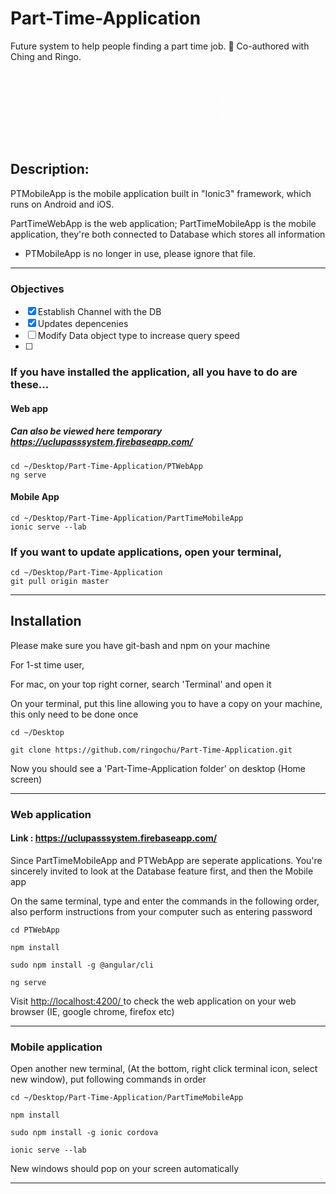 # Part-Time-Application
Future system to help people finding a part time job. :shit: Co-authored with Ching and Ringo.

<div style="color:white;">

<pre style="color:none;"> <code>
______           _      _   _                   _____       
| ___ \         | |    | | (_)                 |  __ \      
| |_/ /__ _ _ __| |_   | |_ _ _ __ ___   ___   | |  \/ ___  
|  __// _` | '__| __|  | __| | '_ ` _ \ / _ \  | | __ / _ \ 
| |  | (_| | |  | |_   | |_| | | | | | |  __/  | |_\ \ (_) |
\_|   \__,_|_|   \__|   \__|_|_| |_| |_|\___|   \____/\___/ 
</code> </pre>

</div>

## Description:

PTMobileApp is the mobile application built in "Ionic3" framework, which runs on Android and iOS.<br>

PartTimeWebApp is the web application; PartTimeMobileApp is the mobile application, they're both connected to Database which stores all information
<br>

* PTMobileApp is no longer in use, please ignore that file.

<hr>

### Objectives
- [x] Establish Channel with the DB
- [x] Updates depencenies 
- [ ]  Modify Data object type to increase query speed
- [ ] 
### If you have installed the application, all you have to do are these...
 
 #### Web app 
 
 ##### Can also be viewed here temporary https://uclupasssystem.firebaseapp.com/
``` Put the following lines on your terminal 
cd ~/Desktop/Part-Time-Application/PTWebApp
ng serve
```
  #### Mobile App
  ```
  cd ~/Desktop/Part-Time-Application/PartTimeMobileApp
  ionic serve --lab
  ```
  
### If you want to update applications, open your terminal, 
  ```
  cd ~/Desktop/Part-Time-Application
  git pull origin master
  ```
<hr>

## Installation 

Please make sure you have git-bash and npm on your machine
<br>

For 1-st time user,

For mac, on your top right corner, search 'Terminal' and open it

On your terminal, put this line allowing you to have a copy on your machine, this only need to be done once

```
cd ~/Desktop
```
```
git clone https://github.com/ringochu/Part-Time-Application.git
```

Now you should see a 'Part-Time-Application folder' on desktop (Home screen)
<hr>


### Web application 

#### Link : <a href="https://uclupasssystem.firebaseapp.com/">https://uclupasssystem.firebaseapp.com/</a>

Since PartTimeMobileApp and PTWebApp are seperate applications.
You're sincerely invited to look at the Database feature first, and then the Mobile app

On the same terminal, type and enter the commands in the following order, also perform instructions from your computer such as entering password

```shell
cd PTWebApp
```
```
npm install
```
```shell
sudo npm install -g @angular/cli 
```

```shell
ng serve
```
Visit <a href='http://localhost:4200/'> http://localhost:4200/ </a> to check the web application on your web browser (IE, google chrome, firefox etc)

<hr> 

### Mobile application

Open another new terminal, (At the bottom, right click terminal icon, select new window), put following commands in order
```
cd ~/Desktop/Part-Time-Application/PartTimeMobileApp
```
```
npm install
```
```
sudo npm install -g ionic cordova
```
```
ionic serve --lab
```
New windows should pop on your screen automatically 

<hr>

